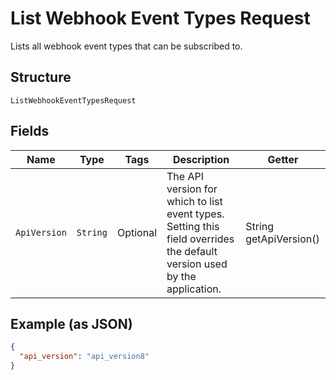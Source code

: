 
# List Webhook Event Types Request

Lists all webhook event types that can be subscribed to.

## Structure

`ListWebhookEventTypesRequest`

## Fields

| Name | Type | Tags | Description | Getter |
|  --- | --- | --- | --- | --- |
| `ApiVersion` | `String` | Optional | The API version for which to list event types. Setting this field overrides the default version used by the application. | String getApiVersion() |

## Example (as JSON)

```json
{
  "api_version": "api_version8"
}
```


